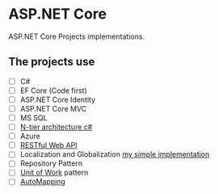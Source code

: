 # ASP.NET Core

ASP.NET Core Projects implementations.

## The projects use

- [ ] C#
- [ ] EF Core (Code first)
- [ ] ASP.NET Core Identity
- [ ] ASP.NET Core MVC
- [ ] MS SQL
- [ ] [N-tier architecture c#](https://github.com/KimIlia91/ASP.NET/tree/main/BulkyBookV2)
- [ ] Azure
- [ ] [RESTful Web API](https://github.com/KimIlia91/ASP.NET/tree/main/MagicVilla)
- [ ] Localization and Globalization [my simple implementation](https://github.com/KimIlia91/ASP.NET/tree/main/Localization%20and%20Globalization%20in%20ASP.NET%20Core%20MVC/LocalizationGlobalization)
- [ ] Repository Pattern
- [ ] [Unit of Work](https://github.com/KimIlia91/ASP.NET/tree/main/BulkyBookV2/BulkyBook.DataAccess/Repository) pattern
- [ ] [AutoMapping](https://github.com/KimIlia91/ASP.NET/tree/main/MagicVilla)
